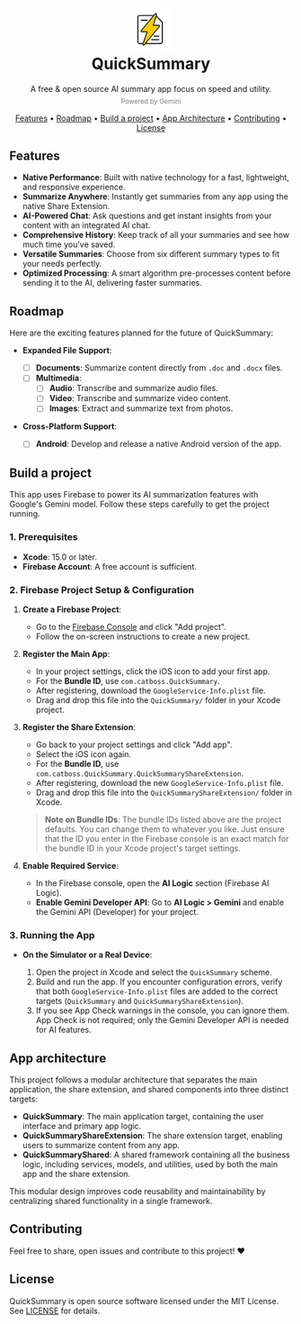 <div align="center">
  <img
    width="80"
    src="./docs/icon.png"
    alt="QuickSummary"
  >
   <h1 style="margin-block-start: 0em;">
    QuickSummary
  </h1>
  <p>
    A free & open source AI summary app focus on speed and utility.<br>
    <sub style="color:gray;">Powered by Gemini</sub>
  </p>
  <p>
    <a href="#features">Features</a> •
    <a href="#roadmap">Roadmap</a> •
    <a href="#build-a-project">Build a project</a> •
    <a href="#app-architecture">App Architecture</a> •
    <a href="#contributing">Contributing</a> •
    <a href="#license">License</a> 
  </p>
</div>

## Features

- **Native Performance**: Built with native technology for a fast, lightweight, and responsive experience.
- **Summarize Anywhere**: Instantly get summaries from any app using the native Share Extension.
- **AI-Powered Chat**: Ask questions and get instant insights from your content with an integrated AI chat.
- **Comprehensive History**: Keep track of all your summaries and see how much time you've saved.
- **Versatile Summaries**: Choose from six different summary types to fit your needs perfectly.
- **Optimized Processing**: A smart algorithm pre-processes content before sending it to the AI, delivering faster summaries.

## Roadmap

Here are the exciting features planned for the future of QuickSummary:

- **Expanded File Support**:

  - [ ] **Documents**: Summarize content directly from `.doc` and `.docx` files.
  - [ ] **Multimedia**:
    - [ ] **Audio**: Transcribe and summarize audio files.
    - [ ] **Video**: Transcribe and summarize video content.
    - [ ] **Images**: Extract and summarize text from photos.

- **Cross-Platform Support**:
  - [ ] **Android**: Develop and release a native Android version of the app.

## Build a project

This app uses Firebase to power its AI summarization features with Google's Gemini model. Follow these steps carefully to get the project running.

### 1. Prerequisites

- **Xcode**: 15.0 or later.
- **Firebase Account**: A free account is sufficient.

### 2. Firebase Project Setup & Configuration

1. **Create a Firebase Project**:

   - Go to the [Firebase Console](https://console.firebase.google.com/) and click "Add project".
   - Follow the on-screen instructions to create a new project.

2. **Register the Main App**:

   - In your project settings, click the iOS icon to add your first app.
   - For the **Bundle ID**, use `com.catboss.QuickSummary`.
   - After registering, download the `GoogleService-Info.plist` file.
   - Drag and drop this file into the `QuickSummary/` folder in your Xcode project.

3. **Register the Share Extension**:

   - Go back to your project settings and click "Add app".
   - Select the iOS icon again.
   - For the **Bundle ID**, use `com.catboss.QuickSummary.QuickSummaryShareExtension`.
   - After registering, download the new `GoogleService-Info.plist` file.
   - Drag and drop this file into the `QuickSummaryShareExtension/` folder in Xcode.

   > **Note on Bundle IDs**: The bundle IDs listed above are the project defaults. You can change them to whatever you like. Just ensure that the ID you enter in the Firebase console is an exact match for the bundle ID in your Xcode project's target settings.

4. **Enable Required Service**:
   - In the Firebase console, open the **AI Logic** section (Firebase AI Logic).
   - **Enable Gemini Developer API**: Go to **AI Logic > Gemini** and enable the Gemini API (Developer) for your project.

### 3. Running the App

- **On the Simulator or a Real Device**:

  1. Open the project in Xcode and select the `QuickSummary` scheme.
  2. Build and run the app. If you encounter configuration errors, verify that both `GoogleService-Info.plist` files are added to the correct targets (`QuickSummary` and `QuickSummaryShareExtension`).
  3. If you see App Check warnings in the console, you can ignore them. App Check is not required; only the Gemini Developer API is needed for AI features.

## App architecture

This project follows a modular architecture that separates the main application, the share extension, and shared components into three distinct targets:

- **QuickSummary**: The main application target, containing the user interface and primary app logic.
- **QuickSummaryShareExtension**: The share extension target, enabling users to summarize content from any app.
- **QuickSummaryShared**: A shared framework containing all the business logic, including services, models, and utilities, used by both the main app and the share extension.

This modular design improves code reusability and maintainability by centralizing shared functionality in a single framework.

## Contributing

Feel free to share, open issues and contribute to this project! :heart:

## License

QuickSummary is open source software licensed under the MIT License. See [LICENSE](LICENSE) for details.
